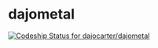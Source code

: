 # dajometal
[ ![Codeship Status for dajocarter/dajometal](https://codeship.com/projects/8a28b7d0-108b-0134-9c02-3ad85fa354c7/status?branch=master)](https://codeship.com/projects/157026)